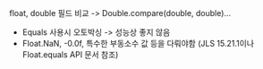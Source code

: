 float, double 필드 비교 -> Double.compare(double, double)... 
- Equals 사용시 오토박싱 -> 성능상 좋지 않음
- Float.NaN, -0.0f, 특수한 부동소수 값 등을 다뤄야함 (JLS 15.21.1이나 Float.equals API 문서 참조)